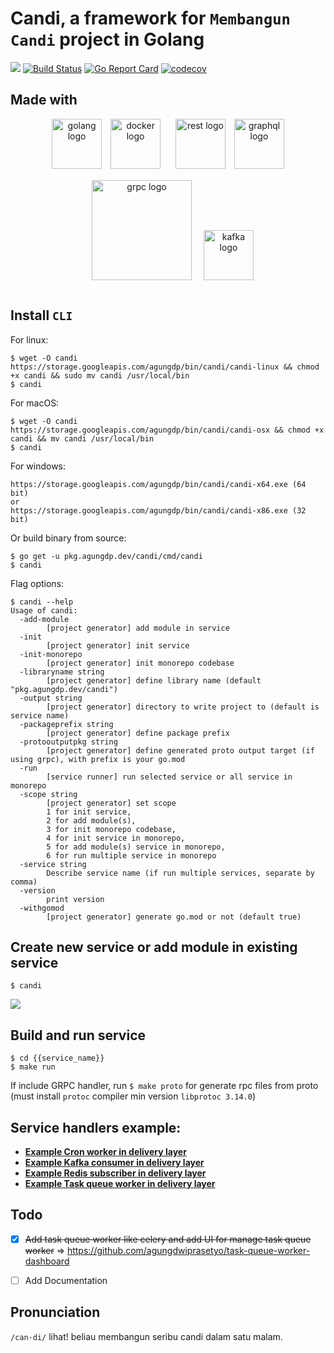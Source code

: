 # Candi, a framework for `Membangun Candi` project in Golang

<a href="https://codeclimate.com/github/agungdwiprasetyo/candi/maintainability"><img src="https://api.codeclimate.com/v1/badges/38c8703e672eb53bea87/maintainability" /></a>
[![Build Status](https://github.com/agungdwiprasetyo/candi/workflows/build/badge.svg)](https://github.com/agungdwiprasetyo/candi/actions)
[![Go Report Card](https://goreportcard.com/badge/github.com/agungdwiprasetyo/candi)](https://goreportcard.com/report/github.com/agungdwiprasetyo/candi)
[![codecov](https://codecov.io/gh/agungdwiprasetyo/candi/branch/master/graph/badge.svg)](https://codecov.io/gh/agungdwiprasetyo/candi)

## Made with
<p align="center">
  <img src="https://storage.googleapis.com/agungdp/static/logo/golang.png" width="80" alt="golang logo" />
  <img src="https://storage.googleapis.com/agungdp/static/logo/docker.png" width="80" hspace="10" alt="docker logo" />
  <img src="https://storage.googleapis.com/agungdp/static/logo/rest.png" width="80" hspace="10" alt="rest logo" />
  <img src="https://storage.googleapis.com/agungdp/static/logo/graphql.png" width="80" alt="graphql logo" />
  <img src="https://storage.googleapis.com/agungdp/static/logo/grpc.png" width="160" hspace="15" vspace="15" alt="grpc logo" />
  <img src="https://storage.googleapis.com/agungdp/static/logo/kafka.png" height="80" alt="kafka logo" />
</p>


## Install `CLI`
For linux:
```
$ wget -O candi https://storage.googleapis.com/agungdp/bin/candi/candi-linux && chmod +x candi && sudo mv candi /usr/local/bin
$ candi
```

For macOS:
```
$ wget -O candi https://storage.googleapis.com/agungdp/bin/candi/candi-osx && chmod +x candi && mv candi /usr/local/bin
$ candi
```

For windows:
```
https://storage.googleapis.com/agungdp/bin/candi/candi-x64.exe (64 bit)
or 
https://storage.googleapis.com/agungdp/bin/candi/candi-x86.exe (32 bit)
```

Or build binary from source:
```
$ go get -u pkg.agungdp.dev/candi/cmd/candi
$ candi
```

Flag options:
```
$ candi --help
Usage of candi:
  -add-module
        [project generator] add module in service
  -init
        [project generator] init service
  -init-monorepo
        [project generator] init monorepo codebase
  -libraryname string
        [project generator] define library name (default "pkg.agungdp.dev/candi")
  -output string
        [project generator] directory to write project to (default is service name)
  -packageprefix string
        [project generator] define package prefix
  -protooutputpkg string
        [project generator] define generated proto output target (if using grpc), with prefix is your go.mod
  -run
        [service runner] run selected service or all service in monorepo
  -scope string
        [project generator] set scope 
        1 for init service, 
        2 for add module(s), 
        3 for init monorepo codebase, 
        4 for init service in monorepo, 
        5 for add module(s) service in monorepo, 
        6 for run multiple service in monorepo
  -service string
        Describe service name (if run multiple services, separate by comma)
  -version
        print version
  -withgomod
        [project generator] generate go.mod or not (default true)
```


## Create new service or add module in existing service
```
$ candi
```
![](https://storage.googleapis.com/agungdp/static/candi/candi.gif)

## Build and run service
```
$ cd {{service_name}}
$ make run
```
If include GRPC handler, run `$ make proto` for generate rpc files from proto (must install `protoc` compiler min version `libprotoc 3.14.0`)


## Service handlers example:
* [**Example Cron worker in delivery layer**](https://github.com/agungdwiprasetyo/candi/tree/master/codebase/app/cron_worker)
* [**Example Kafka consumer in delivery layer**](https://github.com/agungdwiprasetyo/candi/tree/master/codebase/app/kafka_worker)
* [**Example Redis subscriber in delivery layer**](https://github.com/agungdwiprasetyo/candi/tree/master/codebase/app/redis_worker)
* [**Example Task queue worker in delivery layer**](https://github.com/agungdwiprasetyo/candi/tree/master/codebase/app/task_queue_worker)


## Todo
- [x] ~~Add task queue worker like celery and add UI for manage task queue worker~~ => https://github.com/agungdwiprasetyo/task-queue-worker-dashboard
- [ ] Add Documentation


## Pronunciation
`/can·di/` lihat! beliau membangun seribu candi dalam satu malam.
